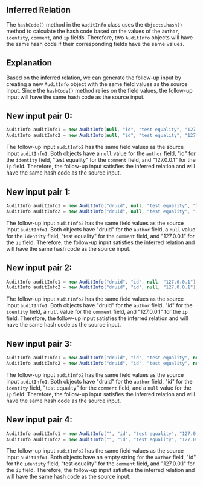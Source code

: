 ## Inferred Relation
The `hashCode()` method in the `AuditInfo` class uses the `Objects.hash()` method to calculate the hash code based on the values of the `author`, `identity`, `comment`, and `ip` fields. Therefore, two `AuditInfo` objects will have the same hash code if their corresponding fields have the same values.

## Explanation
Based on the inferred relation, we can generate the follow-up input by creating a new `AuditInfo` object with the same field values as the source input. Since the `hashCode()` method relies on the field values, the follow-up input will have the same hash code as the source input.

## New input pair 0:
```java
AuditInfo auditInfo1 = new AuditInfo(null, "id", "test equality", "127.0.0.1");
AuditInfo auditInfo2 = new AuditInfo(null, "id", "test equality", "127.0.0.1");
```
The follow-up input `auditInfo2` has the same field values as the source input `auditInfo1`. Both objects have a `null` value for the `author` field, "id" for the `identity` field, "test equality" for the `comment` field, and "127.0.0.1" for the `ip` field. Therefore, the follow-up input satisfies the inferred relation and will have the same hash code as the source input.

## New input pair 1:
```java
AuditInfo auditInfo1 = new AuditInfo("druid", null, "test equality", "127.0.0.1");
AuditInfo auditInfo2 = new AuditInfo("druid", null, "test equality", "127.0.0.1");
```
The follow-up input `auditInfo2` has the same field values as the source input `auditInfo1`. Both objects have "druid" for the `author` field, a `null` value for the `identity` field, "test equality" for the `comment` field, and "127.0.0.1" for the `ip` field. Therefore, the follow-up input satisfies the inferred relation and will have the same hash code as the source input.

## New input pair 2:
```java
AuditInfo auditInfo1 = new AuditInfo("druid", "id", null, "127.0.0.1");
AuditInfo auditInfo2 = new AuditInfo("druid", "id", null, "127.0.0.1");
```
The follow-up input `auditInfo2` has the same field values as the source input `auditInfo1`. Both objects have "druid" for the `author` field, "id" for the `identity` field, a `null` value for the `comment` field, and "127.0.0.1" for the `ip` field. Therefore, the follow-up input satisfies the inferred relation and will have the same hash code as the source input.

## New input pair 3:
```java
AuditInfo auditInfo1 = new AuditInfo("druid", "id", "test equality", null);
AuditInfo auditInfo2 = new AuditInfo("druid", "id", "test equality", null);
```
The follow-up input `auditInfo2` has the same field values as the source input `auditInfo1`. Both objects have "druid" for the `author` field, "id" for the `identity` field, "test equality" for the `comment` field, and a `null` value for the `ip` field. Therefore, the follow-up input satisfies the inferred relation and will have the same hash code as the source input.

## New input pair 4:
```java
AuditInfo auditInfo1 = new AuditInfo("", "id", "test equality", "127.0.0.1");
AuditInfo auditInfo2 = new AuditInfo("", "id", "test equality", "127.0.0.1");
```
The follow-up input `auditInfo2` has the same field values as the source input `auditInfo1`. Both objects have an empty string for the `author` field, "id" for the `identity` field, "test equality" for the `comment` field, and "127.0.0.1" for the `ip` field. Therefore, the follow-up input satisfies the inferred relation and will have the same hash code as the source input.